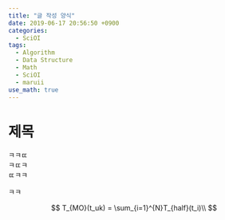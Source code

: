 ```yaml
---
title: "글 작성 양식"
date: 2019-06-17 20:56:50 +0900
categories:
  - SciOI
tags:
  - Algorithm
  - Data Structure
  - Math
  - SciOI
  - maruii
use_math: true
---
```


# 제목

ㅋㅋㄸ  
ㅋㄸㅋ  
ㄸㅋㅋ  

ㅋㅋ 

$$
T_{MO}(t_uk) = \sum_{i=1}^{N}T_{half}(t_i)\\
$$
